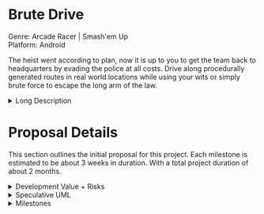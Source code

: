 # Brute Drive

Genre: Arcade Racer | Smash'em Up <br>
Platform: Android

The heist went according to plan, now it is up to you to get the team back to headquarters by evading the police at all costs. Drive along procedurally generated routes in real world locations while using your wits or simply brute force to escape the long arm of the law.

<details>
<summary>Long Description</summary>
<br>
 
In Brute Drive you drive a fortified escape van through local streets to get to a final destination. The route you are given to drive will reflect a real world
location with different environments calling for different paces of gameplay. Use the weight of your vehicle to smash through cruisers. Be careful not to get cornered though, take too much damage and its game over. Utilize your knowledge of the local roads to choose between forks in the route, but watch out for police barricades that will impede
certain streets. Reach safety by any means necessary.

</details>

# Proposal Details
This section outlines the initial proposal for this project. Each milestone is estimated to be about 3 weeks in duration. With a total project duration of about 2 months.

<details>
<summary>Development Value + Risks</summary>
<br>

Value:
* Demonstrates FSM using state pattern
* Demonstrates strategy pattern with Car/AI controller
* Demonstrates object pool, observer pattern, with AI manager
* Implements Google Maps API
* Reactive generation algorithm, geometry and graph analysis
* Implements physics system using forces + torques

Risks:
* Android input may be a time sink
* Car physics parameter tuning is a lot of design work
* Flocking behaviour will be hard to manage with steering
* Potential unforeseen edge cases given strange map data
* Requires an upfront investment to create mock assets

</details>

<details>
<summary>Speculative UML</summary>
<br>

While this does not cover the entirety of all necessary scripts, I speculate the following UML will represent a majority of the work done in code.
One of the key components will be the vehicle controller. This will not use the wheel colliders provided by Unity, and will instead simulate
wheel and collision forces relative to 2D space. Initially damage will be applied without location context based on collision speed. Upon incurring
some amount of damage the vehicles will destruct into a collection of free falling rigidbodies.

![car controller uml](https://github.com/JSchoppe/Brute-Drive/blob/master/docs/Proposal/Images/UML_CarController.png)

The player's car controller will take input from the device. Multiple controller configurations will need to be setup for testing and gameplay on the android device. Virtual touch controls will need to be created to support the android platform.

![car controller uml](https://github.com/JSchoppe/Brute-Drive/blob/master/docs/Proposal/Images/UML_Input.png)

The AI will derive from the same base controller class as the player. They will implement a finite state machine that reacts to the current environment and other actors. The states shown here are tentative and more states might be required to ensure proper flocking behaviour.

![car controller uml](https://github.com/JSchoppe/Brute-Drive/blob/master/docs/Proposal/Images/UML_AIController.png)

One of the largest challenges will be meaningfully processing the google maps data into a stage. The data provides movement graphs for the road segments that can be used to find potential paths. Parameters will have to be added to ensure the generation algorithm can account for varied environments and outliers. The generator should be able to reliably partition off routes on the map such that the player cannot escape the level bounds. The AI manager and stage sequence scripts show the basic way the gameplay will be sequenced.

![car controller uml](https://github.com/JSchoppe/Brute-Drive/blob/master/docs/Proposal/Images/UML_Sequencing.png)

</details>

<details>
<summary>Milestones</summary>
<br>

### Proof of Concept
This milestone will feature modeling of the driver controller for the player and AI, such that vehicles can interact with each other and the world in a very basic way. An algorithm will be developed to randomly choose a non-intersecting route through the recieved graph from google maps. Basic modifications will be made to the map to add colliders around the chosen route.
### Vertical Slice
In this milestone the gameplay loop will be more fleshed out with basic vehicle damage implemented. Wrecks will be given a lightened weight so that they can be pushed out of the way by the player. Player will be able to complete a run from start to finish (on a prechosen map), and will also be able to fail a run if their vehicle recieves too much damage.
### First Build
Player will be able to choose the coordinates, or use current coordinates, to generate a stage. Generation should be tested against numerous different street layout archetypes to locate generation and behavioural bugs. AI will be fine tuned to be more reactive and predictive of the player's actions.
### Cleaned Up and Documented
Fix lingering bugs and improve the gameplay polish. Clean up technical debt as time permits.

</details>
